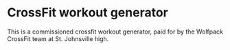 # CrossFit workout generator #

This is a commissioned crossfit workout generator, paid for by the Wolfpack CrossFit team at St. Johnsville high.